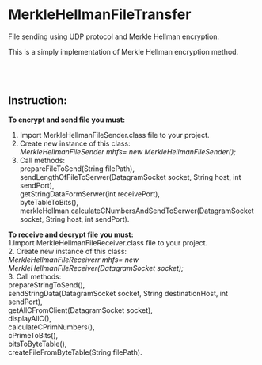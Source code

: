 # MerkleHellmanFileTransfer
File sending using UDP protocol and Merkle Hellman encryption.

This is a simply implementation of Merkle Hellman encryption method.

<br/><br/>
<h2>Instruction:</h2>

<b>To encrypt and send file you must:</b>
1. Import MerkleHellmanFileSender.class file to your project.<br/>
2. Create new instance of this class:<br/>
  <i>MerkleHellmanFileSender mhfs= new MerkleHellmanFileSender();</i><br/>
3. Call methods:<br/>
  prepareFileToSend(String filePath),<br/>
  sendLengthOfFileToSerwer(DatagramSocket socket, String host, int sendPort),<br/>
  getStringDataFormSerwer(int receivePort),<br/>
  byteTableToBits(),<br/>
  merkleHellman.calculateCNumbersAndSendToSerwer(DatagramSocket socket, String host, int sendPort).<br/>

<b>To receive and decrypt file you must:</b><br/>
1.Import MerkleHellmanFileReceiver.class file to your project.<br/>
2. Create new instance of this class:<br/>
  <i>MerkleHellmanFileReceiverr mhfs= new MerkleHellmanFileReceiver(DatagramSocket socket);</i><br/>
3. Call methods:<br/>
  prepareStringToSend(),<br/>
  sendStringData(DatagramSocket socket, String destinationHost, int sendPort),<br/>
  getAllCFromClient(DatagramSocket socket),<br/>
  displayAllC(),<br/>
  calculateCPrimNumbers(),<br/>
  cPrimeToBits(),<br/>
  bitsToByteTable(),<br/>
  createFileFromByteTable(String filePath).<br/>
  
  

